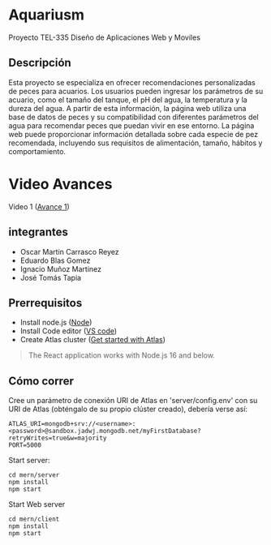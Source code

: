 # Aquariusm
Proyecto TEL-335 Diseño de Aplicaciones Web y Moviles

## Descripción

Esta proyecto se especializa en ofrecer recomendaciones personalizadas de peces para acuarios. Los usuarios pueden ingresar los parámetros de su acuario, como el tamaño del tanque, el pH del agua, la temperatura y la dureza del agua. A partir de esta información, la página web utiliza una base de datos de peces y su compatibilidad con diferentes parámetros del agua para recomendar peces que puedan vivir en ese entorno. 
La página web puede proporcionar información detallada sobre cada especie de pez recomendada, incluyendo sus requisitos de alimentación, tamaño, hábitos y comportamiento.

# Video Avances
Video 1 ([Avance 1](https://usmcl-my.sharepoint.com/:v:/g/personal/ignacio_munozm_usm_cl/ESbZuBU9QhVHtXDVkSiwqEYBCygsZyEVuDY7zunX_MUMgA?e=Vp26Yd))
## integrantes
- Oscar Martin Carrasco Reyez
- Eduardo Blas Gomez
- Ignacio Muñoz Martinez
- José Tomás Tapia

## Prerrequisitos
- Install node.js ([Node](https://nodejs.org/en/))
- Install Code editor ([VS code](https://code.visualstudio.com/))
- Create Atlas cluster ([Get started with Atlas](https://www.mongodb.com/docs/atlas/getting-started/?_ga=2.60427181.186721350.1682018286-1256642793.1682018286))

>The React application works with Node.js 16 and below.
## Cómo correr
Cree un parámetro de conexión URI de Atlas en 'server/config.env' con su URI de Atlas (obténgalo de su propio clúster creado), debería verse así:
```
ATLAS_URI=mongodb+srv://<username>:<password>@sandbox.jadwj.mongodb.net/myFirstDatabase?retryWrites=true&w=majority
PORT=5000
```

Start server:
```
cd mern/server
npm install
npm start
```

Start Web server
```
cd mern/client
npm install
npm start
```

